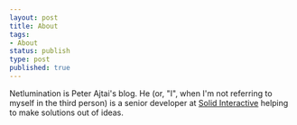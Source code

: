 ```yaml
---
layout: post
title: About
tags:
- About
status: publish
type: post
published: true
---
```

Netlumination is Peter Ajtai's blog. He (or, "I", when I'm not referring to myself in the third person) is a senior
developer at [Solid Interactive](http://www.thinksolid.com/) helping to make solutions out of ideas.

